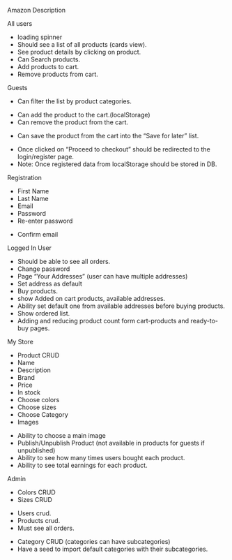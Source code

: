 Amazon
Description

All users
+ loading spinner
+ Should see a list of all products (cards view).
+ See product details by clicking on product.
+ Can Search products.
+ Add products to cart.
+ Remove products from cart.

Guests
- Can filter the list by product categories.
+ Can add the product to the cart.(localStorage)
+ Can remove the product from the cart.
- Can save the product from the cart into the “Save for later” list.
+ Once clicked on “Proceed to checkout” should be redirected to the login/register page.
+ Note: Once registered data from localStorage should be stored in DB.

Registration
+ First Name
+ Last Name
+ Email
+ Password
+ Re-enter password
- Confirm email

Logged In User
+ Should be able to see all orders.
+ Change password
+ Page “Your Addresses” (user can have multiple addresses)
+ Set address as default
+ Buy products.
+ show Added on cart products, available addresses.
+ Ability set default one from available addresses before buying products.
+ Show ordered list.
+ Adding and reducing product count form cart-products and ready-to-buy pages.

My Store
+ Product CRUD
+ Name
+ Description
+ Brand
+ Price
+ In stock
+ Choose colors
+ Choose sizes
+ Choose Category
+ Images
- Ability to choose a main image
- Publish/Unpublish Product (not available in products for guests if unpublished)
- Ability to see how many times users bought each product.
- Ability to see total earnings for each product.

Admin
- Colors CRUD
- Sizes CRUD
+ Users crud.
+ Products crud.
+ Must see all orders.
- Category CRUD (categories can have subcategories)
- Have a seed to import default categories with their subcategories.
